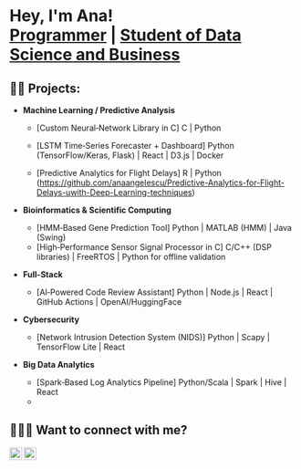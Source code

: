<h1>Hey, I'm Ana! <br/><a href="https://github.com/anaangelescu">Programmer</a> | <a href="www.linkedin.com/in/ana-maria-angelescu-916ab124b">Student of Data Science and Business</a>

<h2>👾✨ Projects:</h2>

- <b> Machine Learning / Predictive Analysis </b>

   - [Custom Neural‑Network Library in C] C | Python
    
   - [LSTM Time‑Series Forecaster + Dashboard] Python (TensorFlow/Keras, Flask) | React | D3.js | Docker 

   - [Predictive Analytics for Flight Delays] R | Python (https://github.com/anaangelescu/Predictive-Analytics-for-Flight-Delays-uwith-Deep-Learning-techniques)
 
- <b> Bioinformatics & Scientific Computing </b>

   - [HMM‑Based Gene Prediction Tool] Python | MATLAB (HMM) | Java (Swing)
   - [High‑Performance Sensor Signal Processor in C]  C/C++ (DSP libraries) | FreeRTOS | Python for offline validation

- <b> Full-Stack </b>

   - [AI‑Powered Code Review Assistant] Python | Node.js | React | GitHub Actions | OpenAI/HuggingFace
 
- <b> Cybersecurity </b>

   - [Network Intrusion Detection System (NIDS)] Python | Scapy | TensorFlow Lite | React
  
- <b> Big Data Analytics </b>

   - [Spark‑Based Log Analytics Pipeline] Python/Scala | Spark | Hive | React
   - 
<h2> 🙋🏻‍♀️ Want to connect with me?</h2>

[<img align="left" alt="Ana Maria Angelescu | LinkedIn" width="22px" src="https://cdn.jsdelivr.net/npm/simple-icons@v3/icons/linkedin.svg" />][linkedin]
[<img align="left" alt="@amangelescu | Instagram" width="22px" src="https://cdn.jsdelivr.net/npm/simple-icons@v3/icons/instagram.svg" />][instagram]

[instagram]: https://www.instagram.com/amangelescu/
[linkedin]: https://www.linkedin.com/in/ana-maria-angelescu-916ab124b

